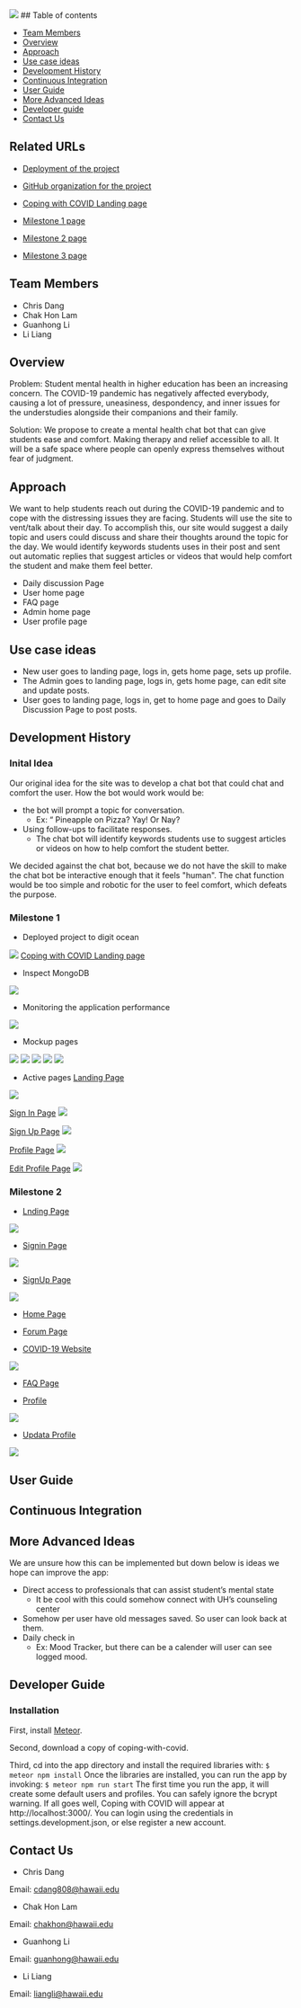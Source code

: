 <img src='https://github.com/coping-with-covid/coping-with-covid/workflows/ci-meteor-application-template-react/badge.svg'>
## Table of contents

* [Team Members](#team-members)
* [Overview](#overview)
* [Approach](#approach)
* [Use case ideas](#use-case-ideas)
* [Development History](#development-history)
* [Continuous Integration](#continuous-integration)
* [User Guide](#user-guide)
* [More Advanced Ideas](#more-advanced-ideas)
* [Developer guide](#developer-guide)
* [Contact Us](#contact-us)

## Related URLs

- <a href="https://copingwithpandemic.xyz/#/">Deployment of the project</a>

- <a href="https://github.com/coping-with-covid">GitHub organization for the project</a>

- <a href="http://143.110.232.78/#/">Coping with COVID Landing page</a>

- <a href="https://github.com/coping-with-covid/coping-with-covid/projects/1">Milestone 1 page</a>

- <a href="https://github.com/coping-with-covid/coping-with-covid/projects/3">Milestone 2 page</a>

- <a href="https://github.com/coping-with-covid/coping-with-covid/projects/4">Milestone 3 page</a>

## Team Members

- Chris Dang
- Chak Hon Lam
- Guanhong Li
- Li Liang

## Overview

Problem: Student mental health in higher education has been an increasing concern. The COVID-19 pandemic has negatively affected everybody, causing a lot of pressure, uneasiness, despondency, and inner issues for the understudies alongside their companions and their family.

Solution: We propose to create a mental health chat bot that can give students ease and comfort. Making therapy and relief accessible to all. It will be a safe space where people can openly express themselves without fear of judgment.

## Approach

We want to help students reach out during the COVID-19 pandemic and to cope with the distressing issues they are facing. Students will use the site to vent/talk about their day. To accomplish this, our site would suggest a daily topic and users could discuss and share their thoughts around the topic for the day. We would identify keywords students uses in their post and sent out automatic replies that suggest articles or videos that would help comfort the student and make them feel better.

- Daily discussion Page
- User home page
- FAQ page
- Admin home page
- User profile page

## Use case ideas

- New user goes to landing page, logs in, gets home page, sets up profile.
- The Admin goes to landing page, logs in, gets home page, can edit site and update posts.
- User goes to landing page, logs in, get to home page and goes to Daily Discussion Page to post posts.

## Development History

### Inital Idea

Our original idea for the site was to develop a chat bot that could chat and comfort the user.
How the bot would work would be:

- the bot will prompt a topic for conversation.
  - Ex: “ Pineapple on Pizza? Yay! Or Nay?
- Using follow-ups to facilitate responses.
  - The chat bot will identify keywords students use to suggest articles or videos on how to help comfort the student better.

We decided against the chat bot, because we do not have the skill to make the chat bot be interactive enough that it feels "human". The chat function would be too simple and robotic for the user to feel comfort, which defeats the purpose.

### Milestone 1

- Deployed project to digit ocean
<img src="doc/1.PNG">
<a href="http://143.110.232.78/#/">Coping with COVID Landing page</a>

- Inspect MongoDB

<img src="doc/3.png">

- Monitoring the application performance

<img src="doc/2.PNG">

- Mockup pages
<img src="doc/7.png">

<img src="doc/4.png">

<img src="doc/5.png">

<img src="doc/6.png">

<img src="doc/profile.png">

- Active pages
[Landing Page](http://143.110.232.78/#/)
<img src="doc/landingfaq.jpg">

[Sign In Page](http://143.110.232.78/#/signin)
<img src="doc/login.JPG">

[Sign Up Page](http://143.110.232.78/#/signup)
<img src="doc/signup.JPG">

[Profile Page](http://143.110.232.78/#/profile)
<img src="doc/profilepage.JPG">

[Edit Profile Page](http://143.110.232.78/#/profile)
<img src="doc/editprofile.JPG">

### Milestone 2

- [Lnding Page](https://copingwithpandemic.xyz/#/)
<img src="doc/landing.2.PNG">

- [Signin Page](https://copingwithpandemic.xyz/#/signin)
<img src="doc/login.2.PNG">

- [SignUp Page](https://copingwithpandemic.xyz/#/signup)
<img src="doc/signup.2.PNG">

- [Home Page]()

- [Forum Page]()

- [COVID-19 Website](https://copingwithpandemic.xyz/#/websites)
<img src="doc/web.2.PNG">

- [FAQ Page]()


- [Profile](https://copingwithpandemic.xyz/#/profile/)
<img src="doc/profile.2.PNG">

- [Updata Profile](https://copingwithpandemic.xyz/#/editprofile/)
<img src="doc/updata.2.PNG">


## User Guide

## Continuous Integration

## More Advanced Ideas

We are unsure how this can be implemented but down below is ideas we hope can improve the app:
  - Direct access to professionals that can assist student’s mental state
    - It be cool with this could somehow connect with UH’s counseling center
  - Somehow per user have old messages saved. So user can look back at them.
  - Daily check in
    - Ex: Mood Tracker, but there can be a calender will user can see logged mood.

## Developer Guide

### Installation

First, install [Meteor](https://www.meteor.com/install).

Second, download a copy of coping-with-covid.

Third, cd into the app directory and install the required libraries with:
````$ meteor npm install````
Once the libraries are installed, you can run the app by invoking:
````$ meteor npm run start````
The first time you run the app, it will create some default users and profiles.
You can safely ignore the bcrypt warning.
If all goes well, Coping with COVID will appear at http://localhost:3000/. You can login using the credentials in settings.development.json, or else register a new account.

## Contact Us
- Chris Dang

Email: cdang808@hawaii.edu
- Chak Hon Lam

Email: chakhon@hawaii.edu
- Guanhong Li

Email: guanhong@hawaii.edu
- Li Liang

Email: liangli@hawaii.edu
